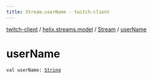 ```yaml
---
title: Stream.userName - twitch-client
---
```


[twitch-client](../../index.html) / [helix.streams.model](../index.html) / [Stream](index.html) / [userName](./user-name.html)

# userName

`val userName: `[`String`](https://kotlinlang.org/api/latest/jvm/stdlib/kotlin/-string/index.html)